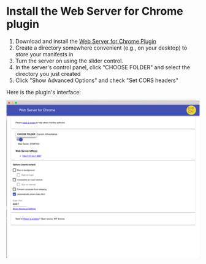 # Install the Web Server for Chrome plugin

1. Download and install the [Web Server for Chrome Plugin](https://chrome.google.com/webstore/detail/web-server-for-chrome/ofhbbkphhbklhfoeikjpcbhemlocgigb?hl=en)   
2. Create a directory somewhere convenient (e.g., on your desktop) to store your manifests in
3. Turn the server on using the slider control.
4. In the server's control panel, click "CHOOSE FOLDER" and select the directory you just created
5. Click "Show Advanced Options" and check "Set CORS headers"

Here is the plugin's interface:

![Image of Web Server for Chrome control panel](chrome_web_server.png)